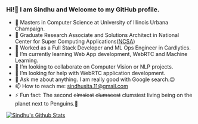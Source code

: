 ### Hi!👋 I am Sindhu and Welcome to my GitHub profile.
- 📖 Masters in Computer Science at University of Illinois Urbana Champaign.
- 🧐 Graduate Research Associate and Solutions Architect in National Center for Super Computing Applications([NCSA](https://ncsa.illinois.edu/))
- 🔭 Worked as a Full Stack Developer and ML Ops Engineer in Cardlytics.
- 🌱 I’m currently learning Web App development, WebRTC and Machine Learning.
- 👯 I’m looking to collaborate on Computer Vision or NLP projects.
- 🤔 I’m looking for help with WebRTC application development.
- 💬 Ask me about anything. I am really good with Google search.:wink:
- 📫 How to reach me: sindhusita.11@gmail.com
- ⚡ Fun fact: The second ~~clmsiest~~ ~~clumseest~~ clumsiest living being on the planet next to Penguins.:penguin:

[![Sindhu's Github Stats](https://github-readme-stats.vercel.app/api?username=sindhusita&show_icons=true&count_private=true&theme=slateorange)](https://github.com/sindhusita/github-readme-stats)
